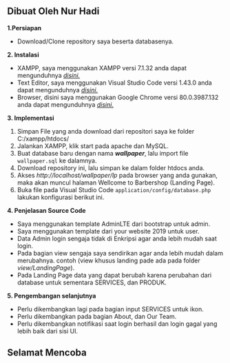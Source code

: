 ## Dibuat Oleh Nur Hadi

**1.Persiapan**
- Download/Clone repository saya beserta databasenya.

**2. Instalasi** 
- XAMPP, saya menggunakan XAMPP versi 7.1.32 anda dapat mengunduhnya [*disini.*](https://www.apachefriends.org/download.html)
- Text Editor, saya menggunakan Visual Studio Code versi 1.43.0 anda dapat mengunduhnya [*disini.*](https://code.visualstudio.com/download) 
 - Browser, disini saya menggunakan Google Chrome versi 80.0.3987.132 anda dapat mengunduhnya [*disini.*](https://www.google.com/intl/id_id/chrome/)

**3. Implementasi**
1. Simpan File yang anda download dari repositori saya ke folder C:/xampp/htdocs/
2. Jalankan XAMPP, klik start pada apache dan MySQL.
3. Buat database baru dengan nama ***wallpaper***, lalu import file `wallpaper.sql` ke dalamnya.
4. Download repository ini,  lalu simpan ke dalam folder htdocs anda.
5. Akses *http://localhost/wallpaper/lp* pada browser yang anda gunakan,  maka akan muncul halaman Wellcome to Barbershop (Landing Page).
6. Buka file pada Visual Studio Code `application/config/database.php` lakukan konfigurasi berikut ini.

**4. Penjelasan Source Code**
- Saya menggunakan template AdminLTE dari bootstrap untuk admin.
- Saya menggunakan template dari your website 2019 untuk user.
- Data Admin login sengaja tidak di Enkripsi agar anda lebih mudah saat login.
- Pada bagian view sengaja saya sendirikan agar anda lebih mudah dalam merubahnya. contoh (view khusus landing pade ada pada folder *view/LandingPage*).
- Pada Landing Page data yang dapat berubah karena perubahan dari database untuk sementara SERVICES, dan PRODUK.

**5. Pengembangan selanjutnya**
- Perlu dikembangkan lagi pada bagian input SERVICES untuk ikon.
- Perlu dikembangkan pada bagian About, dan Our Team.
- Perlu dikembangkan notifikasi saat login berhasil dan login gagal yang lebih baik dari sisi UI.


## Selamat Mencoba
